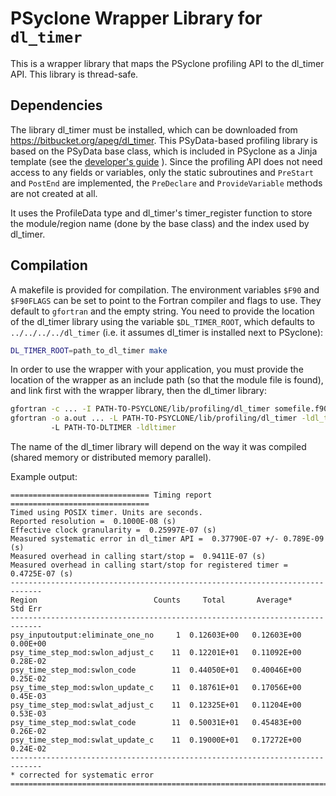 # PSyclone Wrapper Library for `dl_timer`

This is a wrapper library that maps the PSyclone profiling API
to the dl_timer API. This library is thread-safe.


## Dependencies
The library dl_timer must be installed, which can be downloaded from
https://bitbucket.org/apeg/dl_timer.
This PSyData-based profiling library is based on the PSyData base class,
which is included in PSyclone as a Jinja template (see the
[developer's guide](https://psyclone-dev.readthedocs.io/en/latest/psy_data.html#psydata-base-class)
). Since the profiling API does not need access to any fields or variables,
only the static subroutines and ``PreStart`` and ``PostEnd`` are implemented,
the ``PreDeclare`` and ``ProvideVariable`` methods are not created at all.

It uses the ProfileData type and dl_timer's timer_register function
to store the module/region name (done by the base class) and the index used
by dl_timer.

## Compilation
A makefile is provided for compilation. The environment variables
``$F90`` and ``$F90FLAGS`` can be set to point to the Fortran compiler
and flags to use. They default to ``gfortran`` and the empty string.
You need to provide the location of the dl_timer library using the
variable ``$DL_TIMER_ROOT``, which defaults to ``../../../../dl_timer``
(i.e. it assumes dl_timer is installed next to PSyclone):

```sh
DL_TIMER_ROOT=path_to_dl_timer make
```

In order to use the wrapper with your application, you must provide the
location of the wrapper as an include path (so that the module file is found),
and link first with the wrapper library, then the dl_timer library:

```sh
gfortran -c ... -I PATH-TO-PSYCLONE/lib/profiling/dl_timer somefile.f90
gfortran -o a.out ... -L PATH-TO-PSYCLONE/lib/profiling/dl_timer -ldl_timer_psy
         -L PATH-TO-DLTIMER -ldltimer
```
The name of the dl_timer library will depend on the way it was compiled
(shared memory or distributed memory parallel).

Example output:

```
=============================== Timing report ===============================
Timed using POSIX timer. Units are seconds.
Reported resolution =  0.1000E-08 (s)
Effective clock granularity =  0.25997E-07 (s)
Measured systematic error in dl_timer API =  0.37790E-07 +/- 0.789E-09 (s)
Measured overhead in calling start/stop =  0.9411E-07 (s)
Measured overhead in calling start/stop for registered timer =  0.4725E-07 (s)
-----------------------------------------------------------------------------
Region                          Counts     Total       Average*     Std Err
-----------------------------------------------------------------------------
psy_inputoutput:eliminate_one_no     1  0.12603E+00   0.12603E+00  0.00E+00
psy_time_step_mod:swlon_adjust_c    11  0.12201E+01   0.11092E+00  0.28E-02
psy_time_step_mod:swlon_code        11  0.44050E+01   0.40046E+00  0.25E-02
psy_time_step_mod:swlon_update_c    11  0.18761E+01   0.17056E+00  0.45E-03
psy_time_step_mod:swlat_adjust_c    11  0.12325E+01   0.11204E+00  0.53E-03
psy_time_step_mod:swlat_code        11  0.50031E+01   0.45483E+00  0.26E-02
psy_time_step_mod:swlat_update_c    11  0.19000E+01   0.17272E+00  0.24E-02
-----------------------------------------------------------------------------
* corrected for systematic error
=============================================================================
```
